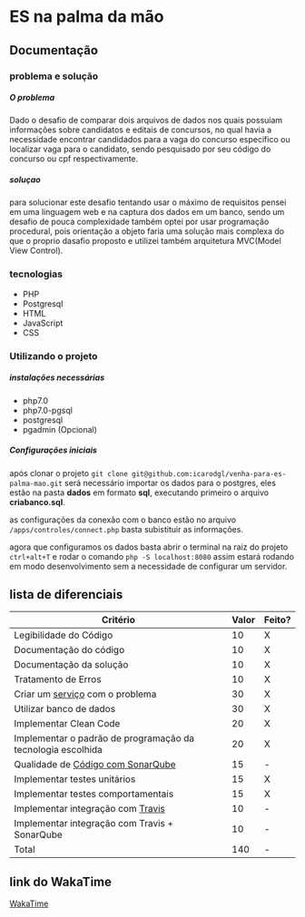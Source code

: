 # ES na palma da mão

## Documentação

### problema e solução
##### O problema
Dado o desafio de comparar dois arquivos de dados nos quais possuiam informações sobre candidatos e editais de concursos, no qual havia a necessidade encontrar candidados para a vaga do concurso especifico ou localizar vaga para o candidato, sendo pesquisado por seu código do concurso ou cpf respectivamente.
##### soluçao
para solucionar este desafio tentando usar o máximo de requisitos pensei em uma linguagem web e na captura dos dados em um banco, sendo um desafio de pouca complexidade também optei por usar programação procedural, pois orientação a objeto faria uma solução mais complexa do que o proprio dasafio proposto e utilizei também arquitetura MVC(Model View Control).

### tecnologias
* PHP
* Postgresql
* HTML
* JavaScript
* CSS

### Utilizando o projeto

##### instalações necessárias
 * php7.0
 * php7.0-pgsql
 * postgresql
 * pgadmin (Opcional)

##### Configurações iniciais
após clonar o projeto ```git clone git@github.com:icarodgl/venha-para-es-palma-mao.git``` será necessário importar os dados para o postgres, eles estão na pasta **dados** em formato **sql**, executando primeiro o arquivo **criabanco.sql**.

as configurações da conexão com o banco estão no arquivo ```/apps/controles/connect.php``` basta subistituir as informações.

agora que configuramos os dados basta abrir o terminal na raiz do projeto ```ctrl+alt+T``` e rodar o comando ``` php -S localhost:8080 ``` assim estará rodando em modo desenvolvimento sem a necessidade de configurar um servidor.



## lista de diferenciais
| Critério  | Valor | Feito? |
|---|---|---|
| Legibilidade do Código |  10  |X|
| Documentação do código|  10  |X|
| Documentação da solução|  10  |X|
| Tratamento de Erros| 10|X|
| Criar um [serviço](https://martinfowler.com/articles/microservices.html) com o problema |  30  |X|
| Utilizar banco de dados| 30|X|
| Implementar Clean Code |  20  |X|
| Implementar o padrão de programação da tecnologia escolhida |  20  |X|
| Qualidade de [Código com SonarQube](https://about.sonarcloud.io/) |  15  |-|
| Implementar testes unitários |  15  |X|
| Implementar testes comportamentais |  15  |X|
| Implementar integração com [Travis](https://travis-ci.org/)  |  10  |-|
| Implementar integração com Travis + SonarQube |  10  |-|
| Total| 140|-|
## link do WakaTime
[WakaTime](https://wakatime.com/@3412acbb-3482-45c8-b61b-9cbffbd7c31a/projects/iodhkmqpdz)



